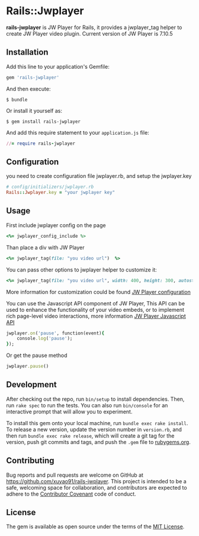 # Rails::Jwplayer
**rails-jwplayer** is JW Player for Rails, it provides a jwplayer_tag helper to create JW Player video plugin. Current version of JW Player is 7.10.5

## Installation

Add this line to your application's Gemfile:

```ruby
gem 'rails-jwplayer'
```

And then execute:

    $ bundle

Or install it yourself as:

    $ gem install rails-jwplayer

And add this require statement to your `application.js` file:
```ruby
//= require rails-jwplayer
```

## Configuration

you need to create configuration file jwplayer.rb, and setup the jwplayer.key
```ruby
# config/initializers/jwplayer.rb
Rails::Jwplayer.key = "your jwplayer key"

```

## Usage

First include jwplayer config on the page
```ruby
<%= jwplayer_config_include %>
```
Than place a div with JW Player
```ruby
<%= jwplayer_tag(file: "you video url")  %>
```
You can pass other options to jwplayer helper to customize it:
```ruby
<%= jwplayer_tag(file: "you video url", width: 400, height: 300, autostart: true, repeat: true)  %>
```
More information for customization could be found [JW Player configuration](https://developer.jwplayer.com/jw-player/docs/developer-guide/customization/configuration-reference/)

You can use the Javascript API component of JW Player, This API can be used to enhance the functionality of your video embeds, or to implement rich page-level video interactions, more information [JW Player Javascript API](https://developer.jwplayer.com/jw-player/docs/developer-guide/api/javascript_api_introduction/)
```ruby
jwplayer.on('pause', function(event){
    console.log('pause');
});
```
Or get the pause method

```ruby
jwplayer.pause()
```
## Development

After checking out the repo, run `bin/setup` to install dependencies. Then, run `rake spec` to run the tests. You can also run `bin/console` for an interactive prompt that will allow you to experiment.

To install this gem onto your local machine, run `bundle exec rake install`. To release a new version, update the version number in `version.rb`, and then run `bundle exec rake release`, which will create a git tag for the version, push git commits and tags, and push the `.gem` file to [rubygems.org](https://rubygems.org).

## Contributing

Bug reports and pull requests are welcome on GitHub at https://github.com/xuyao91/rails-jwplayer. This project is intended to be a safe, welcoming space for collaboration, and contributors are expected to adhere to the [Contributor Covenant](http://contributor-covenant.org) code of conduct.


## License

The gem is available as open source under the terms of the [MIT License](http://opensource.org/licenses/MIT).

